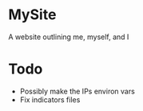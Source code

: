 # MySite
A website outlining me, myself, and I

# Todo
- Possibly make the IPs environ vars
- Fix indicators files
